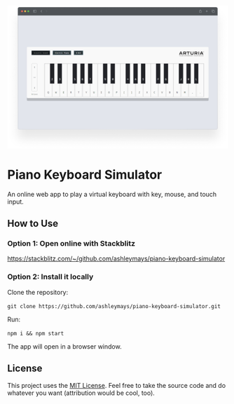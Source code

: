 <div align="center">
    <img width=700 src="./simulator.webp" alt="Main Webpage" />
</div>

# Piano Keyboard Simulator

An online web app to play a virtual keyboard with key, mouse, and touch input.

## How to Use

### Option 1: Open online with Stackblitz

<a href="https://stackblitz.com/~/github.com/ashleymays/piano-keyboard-simulator">https://stackblitz.com/~/github.com/ashleymays/piano-keyboard-simulator</a>

### Option 2: Install it locally

Clone the repository:

`git clone https://github.com/ashleymays/piano-keyboard-simulator.git`

Run:

`npm i && npm start`

The app will open in a browser window.

## License

This project uses the [MIT License](LICENSE.md).
Feel free to take the source code and do whatever you want (attribution would be cool, too).
